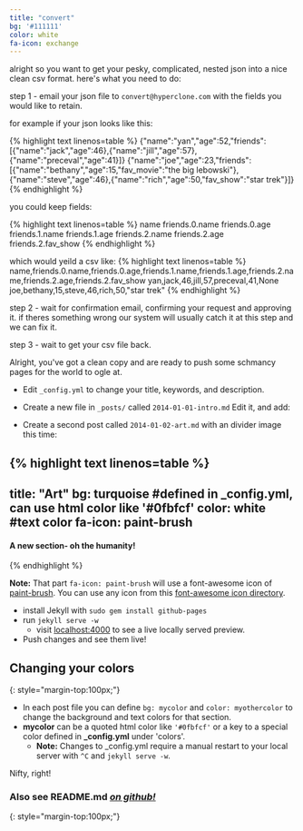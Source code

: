 ```yaml
---
title: "convert"
bg: '#111111'
color: white
fa-icon: exchange
---
```



alright so you want to get your pesky, complicated, nested json into a nice clean csv format. here's what you need to do:

step 1 - email your json file to `convert@hyperclone.com` with the fields you would like to retain.

for example if your json looks like this:

{% highlight text linenos=table %}
{"name":"yan","age":52,"friends":[{"name":"jack","age":46},{"name":"jill","age":57},{"name":"preceval","age":41}]}
{"name":"joe","age":23,"friends":[{"name":"bethany","age":15,"fav_movie":"the big lebowski"},{"name":"steve","age":46},{"name":"rich","age":50,"fav_show":"star trek"}]}
{% endhighlight %}

you could keep fields:

{% highlight text linenos=table %}
name
friends.0.name
friends.0.age
friends.1.name
friends.1.age
friends.2.name
friends.2.age
friends.2.fav_show
{% endhighlight %}

which would yeild a csv like:
{% highlight text linenos=table %}
name,friends.0.name,friends.0.age,friends.1.name,friends.1.age,friends.2.name,friends.2.age,friends.2.fav_show
yan,jack,46,jill,57,preceval,41,None
joe,bethany,15,steve,46,rich,50,"star trek"
{% endhighlight %}

step 2 - wait for confirmation email, confirming your request and approving it. if theres something wrong our system will usually catch it at this step and we can fix it.

step 3 - wait to get your csv file back.

Alright, you've got a clean copy and are ready to push some schmancy pages for the world to ogle at.

- Edit `_config.yml` to change your title, keywords, and description.
- Create a new file in `_posts/` called `2014-01-01-intro.md`
  Edit it, and add:



- Create a second post called `2014-01-02-art.md` with an divider image this time:

{% highlight text linenos=table %}
---
title: "Art"
bg: turquoise  #defined in _config.yml, can use html color like '#0fbfcf'
color: white   #text color
fa-icon: paint-brush
---

#### A new section- oh the humanity!
{% endhighlight %}

**Note:** That part `fa-icon: paint-brush` will use a font-awesome icon of [paint-brush](http://fortawesome.github.io/Font-Awesome/icon/paint-brush/). You can use any icon from this [font-awesome icon directory](http://fortawesome.github.io/Font-Awesome/icons/).

- install Jekyll with `sudo gem install github-pages`
- run `jekyll serve -w`
  - visit [localhost:4000](http://localhost:4000) to see a live locally served preview.
- Push changes and see them live!




## **Changing your colors**
{: style="margin-top:100px;"}

- In each post file you can define `bg: mycolor` and `color: myothercolor` to change the background and text colors for that section.
- **mycolor** can be a quoted html color like `'#0fbfcf'` or a key to a special color defined in **_config.yml** under 'colors'.
  - **Note:** Changes to _config.yml require a manual restart to your local server with `^C` and `jekyll serve -w`.

Nifty, right!



### Also see **README.md** [*on github!*](https://github.com/t413/SinglePaged#usage)
{: style="margin-top:100px;"}


